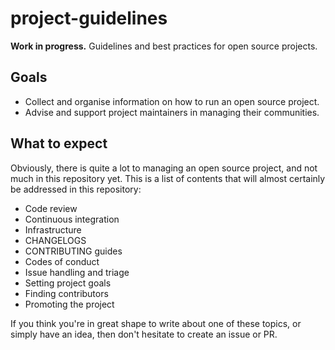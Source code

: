 # project-guidelines

**Work in progress.** Guidelines and best practices for open source projects.

## Goals

 - Collect and organise information on how to run an open source project.
 - Advise and support project maintainers in managing their communities.

## What to expect

Obviously, there is quite a lot to managing an open source project, and not much
in this repository yet. This is a list of contents that will almost certainly be
addressed in this repository:

 - Code review
 - Continuous integration
 - Infrastructure
 - CHANGELOGS
 - CONTRIBUTING guides
 - Codes of conduct
 - Issue handling and triage
 - Setting project goals
 - Finding contributors
 - Promoting the project

If you think you're in great shape to write about one of these topics, or simply
have an idea, then don't hesitate to create an issue or PR.
